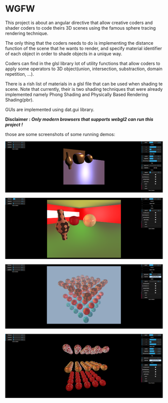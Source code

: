 # WGFW

This project is about an angular directive that allow creative coders and shader coders to code theirs 3D scenes using the famous sphere tracing rendering technique. 

The only thing that the coders needs to do is implementing the distance function of the scene that he wants to render, and specify material identifier of each object in order to shade objects in a unique way.

Coders can find in the glsl library lot of utility functions that allow coders to apply some operators to 3D object(union, intersection, substraction, domain repetition, ...).

There is a rish list of materials in a glsl file that can be used when shading te scene. Note that currently, their is two shading techniques that were already implemented namely Phong Shading and Physically Based Rendering Shading(pbr).

GUIs are implemented using dat.gui library.

**Disclaimer : _Only modern browsers that supports webgl2 can run this project !_**

those are some screenshots of some running demos:

![wgfw1](images/wgfw1.PNG)

![wgfw1](images/wgfw2.PNG)

![wgfw1](images/wgfw3.PNG)

![wgfw1](images/wgfw4.PNG)
